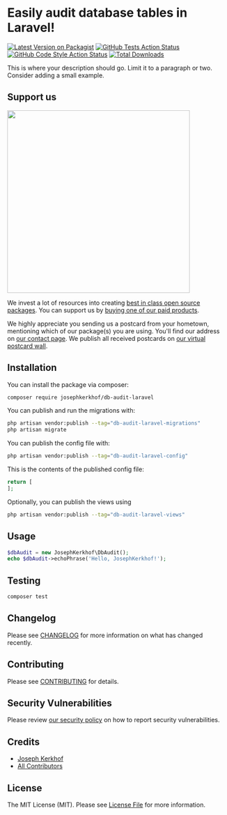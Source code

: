 # Easily audit database tables in Laravel!

[![Latest Version on Packagist](https://img.shields.io/packagist/v/josephkerkhof/db-audit-laravel.svg?style=flat-square)](https://packagist.org/packages/josephkerkhof/db-audit-laravel)
[![GitHub Tests Action Status](https://img.shields.io/github/actions/workflow/status/josephkerkhof/db-audit-laravel/run-tests.yml?branch=main&label=tests&style=flat-square)](https://github.com/josephkerkhof/db-audit-laravel/actions?query=workflow%3Arun-tests+branch%3Amain)
[![GitHub Code Style Action Status](https://img.shields.io/github/actions/workflow/status/josephkerkhof/db-audit-laravel/fix-php-code-style-issues.yml?branch=main&label=code%20style&style=flat-square)](https://github.com/josephkerkhof/db-audit-laravel/actions?query=workflow%3A"Fix+PHP+code+style+issues"+branch%3Amain)
[![Total Downloads](https://img.shields.io/packagist/dt/josephkerkhof/db-audit-laravel.svg?style=flat-square)](https://packagist.org/packages/josephkerkhof/db-audit-laravel)

This is where your description should go. Limit it to a paragraph or two. Consider adding a small example.

## Support us

[<img src="https://github-ads.s3.eu-central-1.amazonaws.com/db-audit-laravel.jpg?t=1" width="419px" />](https://spatie.be/github-ad-click/db-audit-laravel)

We invest a lot of resources into creating [best in class open source packages](https://spatie.be/open-source). You can support us by [buying one of our paid products](https://spatie.be/open-source/support-us).

We highly appreciate you sending us a postcard from your hometown, mentioning which of our package(s) you are using. You'll find our address on [our contact page](https://spatie.be/about-us). We publish all received postcards on [our virtual postcard wall](https://spatie.be/open-source/postcards).

## Installation

You can install the package via composer:

```bash
composer require josephkerkhof/db-audit-laravel
```

You can publish and run the migrations with:

```bash
php artisan vendor:publish --tag="db-audit-laravel-migrations"
php artisan migrate
```

You can publish the config file with:

```bash
php artisan vendor:publish --tag="db-audit-laravel-config"
```

This is the contents of the published config file:

```php
return [
];
```

Optionally, you can publish the views using

```bash
php artisan vendor:publish --tag="db-audit-laravel-views"
```

## Usage

```php
$dbAudit = new JosephKerkhof\DbAudit();
echo $dbAudit->echoPhrase('Hello, JosephKerkhof!');
```

## Testing

```bash
composer test
```

## Changelog

Please see [CHANGELOG](CHANGELOG.md) for more information on what has changed recently.

## Contributing

Please see [CONTRIBUTING](CONTRIBUTING.md) for details.

## Security Vulnerabilities

Please review [our security policy](../../security/policy) on how to report security vulnerabilities.

## Credits

- [Joseph Kerkhof](https://github.com/josephkerkhof)
- [All Contributors](../../contributors)

## License

The MIT License (MIT). Please see [License File](LICENSE.md) for more information.
